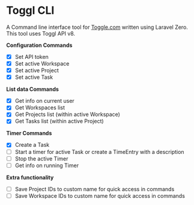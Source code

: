 # Toggl CLI

A Command line interface tool for [Toggle.com](https://toggl.com) written using Laravel Zero. This tool uses Toggl API v8.

**Configuration Commands**

- [x] Set API token
- [X] Set active Workspace
- [X] Set active Project
- [X] Set active Task

**List data Commands**

- [X] Get info on current user
- [X] Get Workspaces list
- [X] Get Projects list (within active Workspace)
- [X] Get Tasks list (within active Project) 

**Timer Commands**

- [X] Create a Task
- [ ] Start a timer for active Task or create a TimeEntry with a description
- [ ] Stop the active Timer
- [ ] Get info on running Timer

**Extra functionality**

- [ ] Save Project IDs to custom name for quick access in commands
- [ ] Save Workspace IDs to custom name for quick access in commands